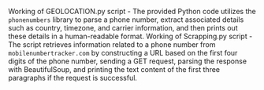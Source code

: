 Working of GEOLOCATION.py script - The provided Python code utilizes the `phonenumbers` library to parse a phone number, 
extract associated details such as country, timezone, and carrier information, and then prints out these details in a 
human-readable format.
Working of Scrapping.py script - The script retrieves information related to a phone number from `mobilenumbertracker.com` 
by constructing a URL based on the first four digits of the phone number, sending a GET request, parsing the response with 
BeautifulSoup, and printing the text content of the first three paragraphs if the request is successful.
